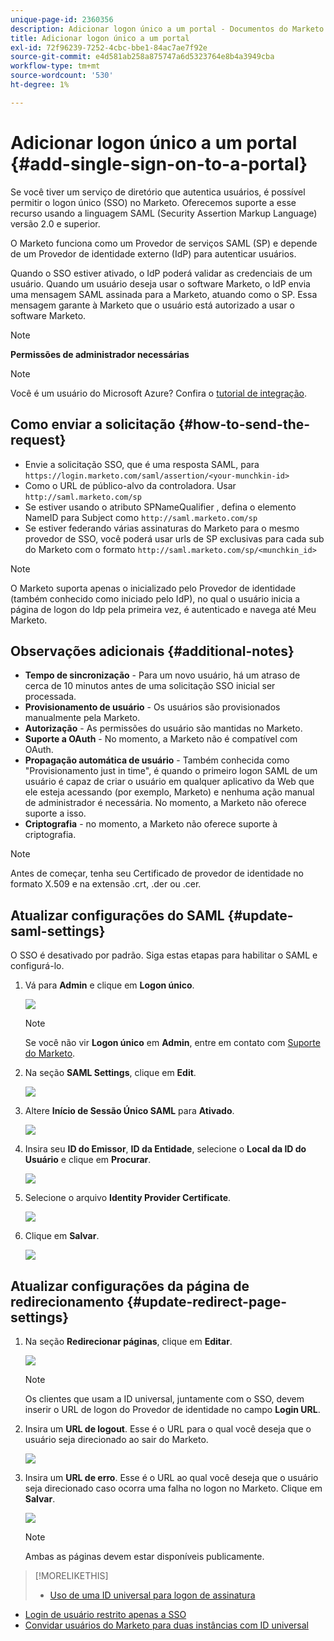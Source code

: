 ```yaml
---
unique-page-id: 2360356
description: Adicionar logon único a um portal - Documentos do Marketo - Documentação do produto
title: Adicionar logon único a um portal
exl-id: 72f96239-7252-4cbc-bbe1-84ac7ae7f92e
source-git-commit: e4d581ab258a875747a6d5323764e8b4a3949cba
workflow-type: tm+mt
source-wordcount: '530'
ht-degree: 1%

---
```


# Adicionar logon único a um portal {#add-single-sign-on-to-a-portal}

Se você tiver um serviço de diretório que autentica usuários, é possível permitir o logon único (SSO) no Marketo. Oferecemos suporte a esse recurso usando a linguagem SAML (Security Assertion Markup Language) versão 2.0 e superior.

O Marketo funciona como um Provedor de serviços SAML (SP) e depende de um Provedor de identidade externo (IdP) para autenticar usuários.

Quando o SSO estiver ativado, o IdP poderá validar as credenciais de um usuário. Quando um usuário deseja usar o software Marketo, o IdP envia uma mensagem SAML assinada para a Marketo, atuando como o SP. Essa mensagem garante à Marketo que o usuário está autorizado a usar o software Marketo.

>[!NOTE]
>
>**Permissões de administrador necessárias**

>[!NOTE]
>
>Você é um usuário do Microsoft Azure? Confira o [tutorial de integração](https://azure.microsoft.com/en-us/documentation/articles/active-directory-saas-marketo-tutorial/).

## Como enviar a solicitação {#how-to-send-the-request}

* Envie a solicitação SSO, que é uma resposta SAML, para `https://login.marketo.com/saml/assertion/<your-munchkin-id>`
* Como o URL de público-alvo da controladora. Usar `http://saml.marketo.com/sp`
* Se estiver usando o atributo SPNameQualifier , defina o elemento NameID para Subject como `http://saml.marketo.com/sp`
* Se estiver federando várias assinaturas do Marketo para o mesmo provedor de SSO, você poderá usar urls de SP exclusivas para cada sub do Marketo com o formato `http://saml.marketo.com/sp/<munchkin_id>`

>[!NOTE]
>
>O Marketo suporta apenas o inicializado pelo Provedor de identidade (também conhecido como iniciado pelo IdP), no qual o usuário inicia a página de logon do Idp pela primeira vez, é autenticado e navega até Meu Marketo.

## Observações adicionais {#additional-notes}

* **Tempo de sincronização**  - Para um novo usuário, há um atraso de cerca de 10 minutos antes de uma solicitação SSO inicial ser processada.
* **Provisionamento de usuário**  - Os usuários são provisionados manualmente pela Marketo.
* **Autorização**  - As permissões do usuário são mantidas no Marketo.
* **Suporte a OAuth**  - No momento, a Marketo não é compatível com OAuth.
* **Propagação automática de usuário**  - Também conhecida como &quot;Provisionamento just in time&quot;, é quando o primeiro logon SAML de um usuário é capaz de criar o usuário em qualquer aplicativo da Web que ele esteja acessando (por exemplo, Marketo) e nenhuma ação manual de administrador é necessária. No momento, a Marketo não oferece suporte a isso.
* **Criptografia**  - no momento, a Marketo não oferece suporte à criptografia.

>[!NOTE]
>
>Antes de começar, tenha seu Certificado de provedor de identidade no formato X.509 e na extensão .crt, .der ou .cer.

## Atualizar configurações do SAML {#update-saml-settings}

O SSO é desativado por padrão. Siga estas etapas para habilitar o SAML e configurá-lo.

1. Vá para **Admin** e clique em **Logon único**.

   ![](assets/image2014-9-24-14-3a36-3a50.png)

   >[!NOTE]
   >
   >Se você não vir **Logon único** em **Admin**, entre em contato com [Suporte do Marketo](https://nation.marketo.com/t5/Support/ct-p/Support).

1. Na seção **SAML Settings**, clique em **Edit**.

   ![](assets/image2014-9-24-14-3a37-3a3.png)

1. Altere **Início de Sessão Único SAML** para **Ativado**.

   ![](assets/image2014-9-24-14-3a37-3a17.png)

1. Insira seu **ID do Emissor**, **ID da Entidade**, selecione o **Local da ID do Usuário** e clique em **Procurar**.

   ![](assets/image2014-9-24-14-3a37-3a32.png)

1. Selecione o arquivo **Identity Provider Certificate**.

   ![](assets/image2014-9-24-14-3a38-3a8.png)

1. Clique em **Salvar**.

   ![](assets/image2014-9-24-14-3a38-3a22.png)

## Atualizar configurações da página de redirecionamento {#update-redirect-page-settings}

1. Na seção **Redirecionar páginas**, clique em **Editar**.

   ![](assets/seven.png)

   >[!NOTE]
   >
   >Os clientes que usam a ID universal, juntamente com o SSO, devem inserir o URL de logon do Provedor de identidade no campo **Login URL**.

1. Insira um **URL de logout**. Esse é o URL para o qual você deseja que o usuário seja direcionado ao sair do Marketo.

   ![](assets/eight.png)

1. Insira um **URL de erro**. Esse é o URL ao qual você deseja que o usuário seja direcionado caso ocorra uma falha no logon no Marketo. Clique em **Salvar**.

   ![](assets/nine.png)

   >[!NOTE]
   >
   >Ambas as páginas devem estar disponíveis publicamente.

>[!MORELIKETHIS]
>
>* [Uso de uma ID universal para logon de assinatura](/help/marketo/product-docs/administration/settings/using-a-universal-id-for-subscription-login.md)
* [Login de usuário restrito apenas a SSO](/help/marketo/product-docs/administration/additional-integrations/restrict-user-login-to-sso-only.md)
* [Convidar usuários do Marketo para duas instâncias com ID universal](https://nation.marketo.com/t5/Knowledgebase/Inviting-Marketo-Users-to-Two-Instances-with-Universal-ID-UID/ta-p/251122)

